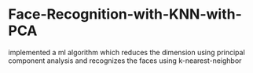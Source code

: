 # Face-Recognition-with-KNN-with-PCA
implemented a ml algorithm which reduces the dimension using principal component analysis and recognizes the faces using k-nearest-neighbor

